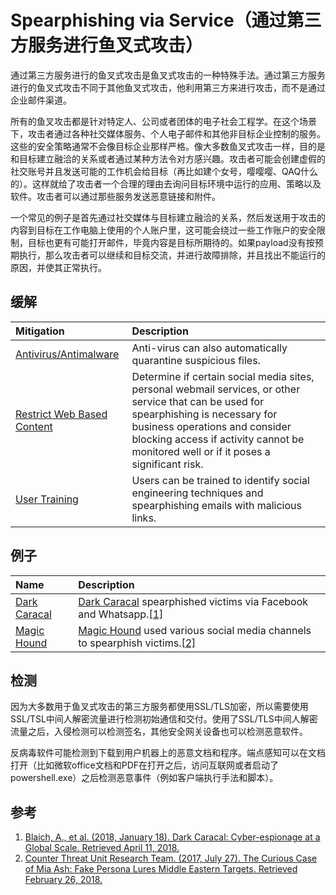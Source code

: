 # Spearphishing via Service（通过第三方服务进行鱼叉式攻击）

通过第三方服务进行的鱼叉式攻击是鱼叉式攻击的一种特殊手法。通过第三方服务进行的鱼叉式攻击不同于其他鱼叉式攻击，他利用第三方来进行攻击，而不是通过企业邮件渠道。

所有的鱼叉攻击都是针对特定人、公司或者团体的电子社会工程学。在这个场景下，攻击者通过各种社交媒体服务、个人电子邮件和其他非目标企业控制的服务。这些的安全策略通常不会像目标企业那样严格。像大多数鱼叉式攻击一样，目的是和目标建立融洽的关系或者通过某种方法令对方感兴趣。攻击者可能会创建虚假的社交账号并且发送可能的工作机会给目标（再比如建个女号，嘤嘤嘤、QAQ什么的）。这样就给了攻击者一个合理的理由去询问目标环境中运行的应用、策略以及软件。攻击者可以通过那些服务发送恶意链接和附件。

一个常见的例子是首先通过社交媒体与目标建立融洽的关系，然后发送用于攻击的内容到目标在工作电脑上使用的个人账户里，这可能会绕过一些工作账户的安全限制，目标也更有可能打开邮件，毕竟内容是目标所期待的。如果payload没有按预期执行，那么攻击者可以继续和目标交流，并进行故障排除，并且找出不能运行的原因，并使其正常执行。

## 缓解

| Mitigation | Description |
| :--- | :--- |
| [Antivirus/Antimalware](https://attack.mitre.org/mitigations/M1049) | Anti-virus can also automatically quarantine suspicious files. |
| [Restrict Web Based Content](https://attack.mitre.org/mitigations/M1021) | Determine if certain social media sites, personal webmail services, or other service that can be used for spearphishing is necessary for business operations and consider blocking access if activity cannot be monitored well or if it poses a significant risk. |
| [User Training](https://attack.mitre.org/mitigations/M1017) | Users can be trained to identify social engineering techniques and spearphishing emails with malicious links. |

## 例子

| Name | Description |
| :--- | :--- |
| [Dark Caracal](https://attack.mitre.org/groups/G0070) | [Dark Caracal](https://attack.mitre.org/groups/G0070) spearphished victims via Facebook and Whatsapp.[\[1\]](https://info.lookout.com/rs/051-ESQ-475/images/Lookout_Dark-Caracal_srr_20180118_us_v.1.0.pdf) |
| [Magic Hound](https://attack.mitre.org/groups/G0059) | [Magic Hound](https://attack.mitre.org/groups/G0059) used various social media channels to spearphish victims.[\[2\]](https://www.secureworks.com/research/the-curious-case-of-mia-ash) |

## 检测

因为大多数用于鱼叉式攻击的第三方服务都使用SSL/TLS加密，所以需要使用SSL/TSL中间人解密流量进行检测初始通信和交付。使用了SSL/TLS中间人解密流量之后，入侵检测可以检测签名，其他安全网关设备也可以检测恶意软件。

反病毒软件可能检测到下载到用户机器上的恶意文档和程序。端点感知可以在文档打开（比如微软office文档和PDF在打开之后，访问互联网或者启动了powershell.exe）之后检测恶意事件（例如客户端执行手法和脚本）。

## 参考

1. [Blaich, A., et al. \(2018, January 18\). Dark Caracal: Cyber-espionage at a Global Scale. Retrieved April 11, 2018.](https://info.lookout.com/rs/051-ESQ-475/images/Lookout_Dark-Caracal_srr_20180118_us_v.1.0.pdf)
2. [Counter Threat Unit Research Team. \(2017, July 27\). The Curious Case of Mia Ash: Fake Persona Lures Middle Eastern Targets. Retrieved February 26, 2018.](https://www.secureworks.com/research/the-curious-case-of-mia-ash)


